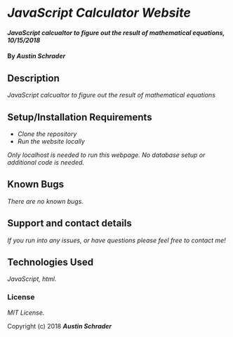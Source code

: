 # _JavaScript Calculator Website_

#### _JavaScript calcualtor to figure out the result of mathematical equations, 10/15/2018_

#### By _**Austin Schrader**_

## Description

_JavaScript calcualtor to figure out the result of mathematical equations_

## Setup/Installation Requirements

* _Clone the repository_
* _Run the website locally_

_Only localhost is needed to run this webpage. No database setup or additional code is needed._

## Known Bugs

_There are no known bugs._

## Support and contact details

_If you run into any issues, or have questions please feel free to contact me!_

## Technologies Used

_JavaScript, html._

### License

*MIT License.*

Copyright (c) 2018 **_Austin Schrader_**
